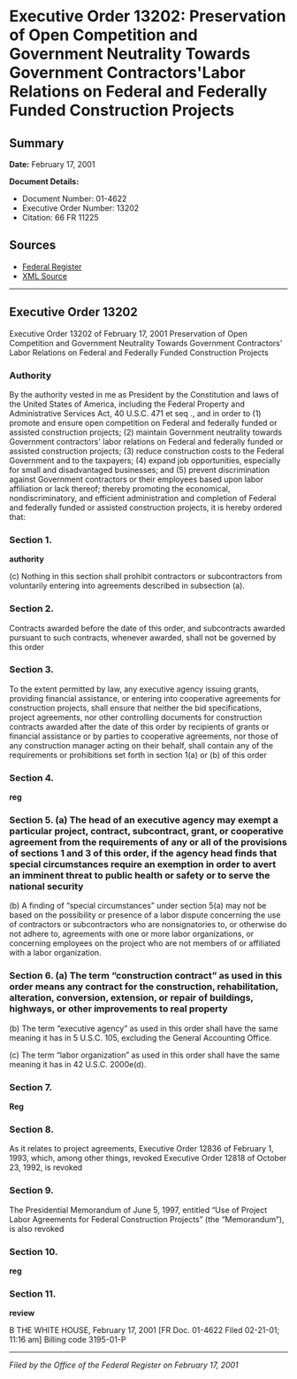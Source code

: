 # Executive Order 13202: Preservation of Open Competition and Government Neutrality Towards Government Contractors'Labor Relations on Federal and Federally Funded Construction Projects

## Summary

**Date:** February 17, 2001

**Document Details:**
- Document Number: 01-4622
- Executive Order Number: 13202
- Citation: 66 FR 11225

## Sources
- [Federal Register](https://www.federalregister.gov/documents/2001/02/22/01-4622/preservation-of-open-competition-and-government-neutrality-towards-government-contractorslabor)
- [XML Source](https://www.federalregister.gov/documents/full_text/xml/2001/02/22/01-4622.xml)

---

## Executive Order 13202

Executive Order 13202 of February 17, 2001
Preservation of Open Competition and Government Neutrality Towards Government Contractors' Labor Relations on 
Federal and Federally Funded Construction Projects
### Authority

By the authority vested in me as President by the Constitution and laws of the United States of America, including the Federal Property and Administrative Services Act, 40 U.S.C. 471 
et seq
., and in order to (1) promote and ensure open competition on Federal and federally funded or assisted construction projects; (2) maintain Government neutrality towards Government contractors' labor relations on Federal and federally funded or assisted construction projects; (3) reduce construction costs to the Federal Government and to the taxpayers; (4) expand job opportunities, especially for small and disadvantaged businesses; and (5) prevent discrimination against Government contractors or their employees based upon labor affiliation or lack thereof; thereby promoting the economical, nondiscriminatory, and efficient administration and completion of Federal and federally funded or assisted construction projects, it is hereby ordered that:
### Section 1.

**authority**

(c) Nothing in this section shall prohibit contractors or subcontractors from voluntarily entering into agreements described in subsection (a).
### Section 2.

Contracts awarded before the date of this order, and subcontracts awarded pursuant to such contracts, whenever awarded, shall not be governed by this order
### Section 3.

To the extent permitted by law, any executive agency issuing grants, providing financial assistance, or entering into cooperative agreements for construction projects, shall ensure that neither the bid specifications, project agreements, nor other controlling documents for construction contracts awarded after the date of this order by recipients of grants or financial assistance or by parties to cooperative agreements, nor those of any construction manager acting on their behalf, shall contain any of the requirements or prohibitions set forth in section 1(a) or (b) of this order
### Section 4.

**reg**

### Section 5. (a) The head of an executive agency may exempt a particular project, contract, subcontract, grant, or cooperative agreement from the requirements of any or all of the provisions of sections 1 and 3 of this order, if the agency head finds that special circumstances require an exemption in order to avert an imminent threat to public health or safety or to serve the national security

(b) A finding of “special circumstances” under section 5(a) may not be based on the possibility or presence of a labor dispute concerning the use of contractors or subcontractors who are nonsignatories to, or otherwise do not adhere to, agreements with one or more labor organizations, or concerning employees on the project who are not members of or affiliated with a labor organization.
### Section 6. (a) The term “construction contract” as used in this order means any contract for the construction, rehabilitation, alteration, conversion, extension, or repair of buildings, highways, or other improvements to real property

(b) The term “executive agency” as used in this order shall have the same meaning it has in 5 U.S.C. 105, excluding the General Accounting Office.

(c) The term “labor organization” as used in this order shall have the same meaning it has in 42 U.S.C. 2000e(d).
### Section 7.

**Reg**

### Section 8.

As it relates to project agreements, Executive Order 12836 of February 1, 1993, which, among other things, revoked Executive Order 12818 of October 23, 1992, is revoked
### Section 9.

The Presidential Memorandum of June 5, 1997, entitled “Use of Project Labor Agreements for Federal Construction Projects” (the “Memorandum”), is also revoked
### Section 10.

**reg**

### Section 11.

**review**

B
THE WHITE HOUSE,
February 17, 2001
[FR Doc. 01-4622
Filed 02-21-01; 11:16 am]
Billing code 3195-01-P

---

*Filed by the Office of the Federal Register on February 17, 2001*
